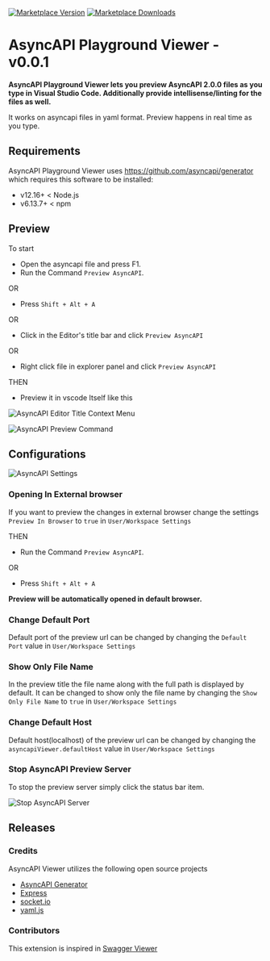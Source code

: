 [![Marketplace Version](https://vsmarketplacebadge.apphb.com/version/ivangsa.asyncapi-preview.svg 'Current Release')](https://marketplace.visualstudio.com/items?itemName=ivangsa.asyncapi-preview) [![Marketplace Downloads](https://vsmarketplacebadge.apphb.com/downloads-short/ivangsa.asyncapi-preview.svg 'Current Release')](https://marketplace.visualstudio.com/items?itemName=ivangsa.asyncapi-preview.svg)

# AsyncAPI Playground Viewer - v0.0.1

**AsyncAPI Playground Viewer lets you preview AsyncAPI 2.0.0 files as you type in Visual Studio Code. Additionally provide intellisense/linting for the files as well.**

It works on asyncapi files in yaml format. Preview happens in real time as you type.

## Requirements
AsyncAPI Playground Viewer uses https://github.com/asyncapi/generator which requires this software to be installed:

- v12.16+ < Node.js
- v6.13.7+ < npm

## Preview

To start

- Open the asyncapi file and press F1.
- Run the Command `Preview AsyncAPI`.

OR

- Press `Shift + Alt + A`

OR

- Click in the Editor's title bar and click `Preview AsyncAPI`

OR

- Right click file in explorer panel and click `Preview AsyncAPI`

THEN

- Preview it in vscode Itself like this

![AsyncAPI Editor Title Context Menu](https://github.com/ivangsa/vs-asyncapi-preview/raw/master/docs/asyncapi-editor-title-context.png)

![AsyncAPI Preview Command](https://github.com/ivangsa/vs-asyncapi-preview/raw/master/docs/asyncapi-preview-command.png)

## Configurations

![AsyncAPI Settings](https://github.com/ivangsa/vs-asyncapi-preview/raw/master/docs/asyncapi-settings.png)

### Opening In External browser

If you want to preview the changes in external browser change the settings `Preview In Browser` to `true` in `User/Workspace Settings`

THEN

- Run the Command `Preview AsyncAPI`.

OR

- Press `Shift + Alt + A`

**Preview will be automatically opened in default browser.**

### Change Default Port

Default port of the preview url can be changed by changing the `Default Port` value in `User/Workspace Settings`

### Show Only File Name

In the preview title the file name along with the full path is displayed by default. It can be changed to show only the file name by changing the `Show Only File Name` to `true` in `User/Workspace Settings`

### Change Default Host

Default host(localhost) of the preview url can be changed by changing the `asyncapiViewer.defaultHost` value in `User/Workspace Settings`

### Stop AsyncAPI Preview Server

To stop the preview server simply click the status bar item.

![Stop AsyncAPI Server](https://github.com/ivangsa/vs-asyncapi-preview/raw/master/docs/asyncapi-stop-preview-server.png)

## Releases

### Credits

AsyncAPI Viewer utilizes the following open source projects

- [AsyncAPI Generator](https://github.com/asyncapi/generator)
- [Express](https://github.com/expressjs/express)
- [socket.io](https://github.com/socketio/socket.io/)
- [yaml.js](https://github.com/jeremyfa/yaml.js)

### Contributors

This extension is inspired in [Swagger Viewer](https://github.com/arjun-g/vs-swagger-viewer)
